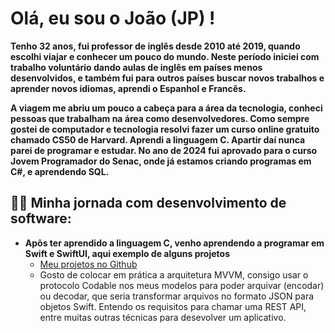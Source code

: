 <h1> Olá, eu sou o João (JP) !</h1>
<b>     Tenho 32 anos, fui professor de inglês desde 2010 até 2019, quando escolhi viajar e conhecer um pouco do mundo. Neste período iniciei com trabalho voluntário dando aulas de inglês em países menos desenvolvidos, e também fui para outros países buscar novos trabalhos e aprender novos idiomas, aprendi o Espanhol e Francês. </b>

<b>     A viagem me abriu um pouco a cabeça para a área da tecnologia, conheci pessoas que trabalham na área como desenvolvedores. Como sempre gostei de computador e tecnologia resolvi fazer um curso online gratuito chamado CS50 de Harvard. Aprendi a linguagem C. Apartir daí nunca parei de programar e estudar. No ano de 2024 fui aprovado para o curso Jovem Programador do Senac, onde já estamos criando programas em C#, e aprendendo SQL.</b>




<h2>👨‍💻 Minha jornada com desenvolvimento de software:</h2>

- <b>Apõs ter aprendido a linguagem C, venho aprendendo a programar em Swift e SwiftUI, aqui exemplo de alguns projetos</b>
  - [Meu projetos no Github](https://github.com/jpenvoyage?page=1&tab=repositories)
  - Gosto de colocar em prática a arquitetura MVVM, consigo usar o protocolo Codable nos meus modelos para poder arquivar (encodar) ou decodar, que seria transformar arquivos no formato JSON para objetos Swift. Entendo os requisitos para chamar uma REST API, entre muitas outras técnicas para desevolver um aplicativo.
